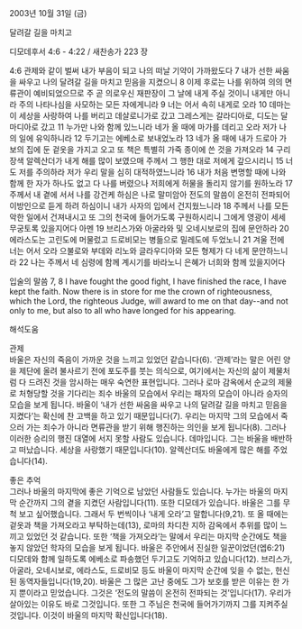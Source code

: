 2003년 10월 31일 (금)

달려갈 길을 마치고



디모데후서 4:6 - 4:22 / 새찬송가 223 장


4:6 관제와 같이 벌써 내가 부음이 되고 나의 떠날 기약이 가까왔도다 7 내가 선한 싸움을 싸우고 나의 달려갈 길을 마치고 믿음을 지켰으니 8 이제 후로는 나를 위하여 의의 면류관이 예비되었으므로 주 곧 의로우신 재판장이 그 날에 내게 주실 것이니 내게만 아니라 주의 나타나심을 사모하는 모든 자에게니라 9 너는 어서 속히 내게로 오라 10 데마는 이 세상을 사랑하여 나를 버리고 데살로니가로 갔고 그레스게는 갈라디아로, 디도는 달마디아로 갔고 11 누가만 나와 함께 있느니라 네가 올 때에 마가를 데리고 오라 저가 나의 일에 유익하니라 12 두기고는 에베소로 보내었노라 13 네가 올 때에 내가 드로아 가보의 집에 둔 겉옷을 가지고 오고 또 책은 특별히 가죽 종이에 쓴 것을 가져오라 14 구리 장색 알렉산더가 내게 해를 많이 보였으매 주께서 그 행한 대로 저에게 갚으시리니 15 너도 저를 주의하라 저가 우리 말을 심히 대적하였느니라 16 내가 처음 변명할 때에 나와 함께 한 자가 하나도 없고 다 나를 버렸으나 저희에게 허물을 돌리지 않기를 원하노라 17 주께서 내 곁에 서서 나를 강건케 하심은 나로 말미암아 전도의 말씀이 온전히 전파되어 이방인으로 듣게 하려 하심이니 내가 사자의 입에서 건지웠느니라 18 주께서 나를 모든 악한 일에서 건져내시고 또 그의 천국에 들어가도록 구원하시리니 그에게 영광이 세세 무궁토록 있을지어다 아멘 19 브리스가와 아굴라와 및 오네시보로의 집에 문안하라 20 에라스도는 고린도에 머물렀고 드로비모는 병듦으로 밀레도에 두었노니 21 겨울 전에 너는 어서 오라 으불로와 부데와 리노와 글라우디아와 모든 형제가 다 네게 문안하느니라 22 나는 주께서 네 심령에 함께 계시기를 바라노니 은혜가 너희와 함께 있을지어다

입술의 말씀
7, 8 I have fought the good fight, I have finished the race, I have kept the faith. Now there is in store for me the crown of righteousness, which the Lord, the righteous Judge, will award to me on that day--and not only to me, but also to all who have longed for his appearing.

해석도움





관제  
바울은 자신의 죽음이 가까운 것을 느끼고 있었던 같습니다(6). ‘관제’라는 말은 어린 양을 제단에 올려 불사르기 전에 포도주를 붓는 의식으로, 여기에서는 자신의 삶이 제물처럼 다 드려진 것을 암시하는 매우 숙연한 표현입니다. 그러나 로마 감옥에서 순교의 제물로 처형당할 것을 기다리는 죄수 바울의 모습에서 우리는 패자의 모습이 아니라 승자의 모습을 보게 됩니다. 바울이 ‘내가 선한 싸움을 싸우고 나의 달려갈 길을 마치고 믿음을 지켰다’는 확신에 찬 고백을 하고 있기 때문입니다(7). 우리는 마지막 그의 모습에서 죽으러 가는 죄수가 아니라 면류관을 받기 위해 행진하는 의인을 보게 됩니다(8). 그러나 이러한 승리의 행진 대열에 서지 못할 사람도 있습니다. 데마입니다. 그는 바울을 배반하고 떠났습니다. 세상을 사랑했기 때문입니다(10). 알렉산더도 바울에게 많은 해를 주었습니다(14).   

좋은 추억  
그러나 바울의 마지막에 좋은 기억으로 남았던 사람들도 있습니다. 누가는 바울의 마지막 순간까지 그의 곁을 지켰던 사람입니다(11). 또한 디모데가 있습니다. 바울은 그를 무척 보고 싶어했습니다. 그래서 두 번씩이나 ‘내게 오라’고 말합니다(9,21). 또 올 때에는 겉옷과 책을 가져오라고 부탁하는데(13), 로마의 차디찬 지하 감옥에서 추위를 많이 느끼고 있었던 것 같습니다. 또한 ‘책을 가져오라’는 말에서 우리는 마지막 순간에도 책을 놓지 않았던 학자의 모습을 보게 됩니다. 바울은 주안에서 진실한 일꾼이었던(엡6:21) 디모데와 함께 일하도록 에베소로 파송했던 두기고도 기억하고 있습니다(12). 브리스가, 아굴라, 오네시보로, 에라스도, 드로비모 등도 바울이 마지막 순간에 잊을 수 없는, 헌신된 동역자들입니다(19,20). 바울은 그 많은 고난 중에도 그가 보호를 받은 이유는 한 가지 뿐이라고 믿었습니다. 그것은 ‘전도의 말씀이 온전히 전파되는 것’입니다(17). 우리가 살아있는 이유도 바로 그것입니다. 또한 그 주님은 천국에 들어가기까지 그를 지켜주실 것입니다. 이것이 바울의 마지막 확신입니다(18).